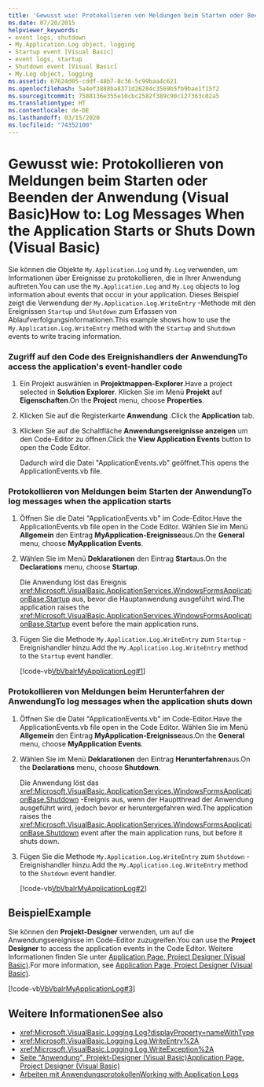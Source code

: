 ```yaml
---
title: 'Gewusst wie: Protokollieren von Meldungen beim Starten oder Beenden der Anwendung'
ms.date: 07/20/2015
helpviewer_keywords:
- event logs, shutdown
- My.Application.Log object, logging
- Startup event [Visual Basic]
- event logs, startup
- Shutdown event [Visual Basic]
- My.Log object, logging
ms.assetid: 67624d05-cddf-48b7-8c36-5c99baa4c621
ms.openlocfilehash: 5a4ef3888ba8371d26204c3569b5fb9bae1f15f2
ms.sourcegitcommit: 7588136e355e10cbc2582f389c90c127363c02a5
ms.translationtype: HT
ms.contentlocale: de-DE
ms.lasthandoff: 03/15/2020
ms.locfileid: "74352100"
---
```

# <a name="how-to-log-messages-when-the-application-starts-or-shuts-down-visual-basic"></a><span data-ttu-id="27d45-102">Gewusst wie: Protokollieren von Meldungen beim Starten oder Beenden der Anwendung (Visual Basic)</span><span class="sxs-lookup"><span data-stu-id="27d45-102">How to: Log Messages When the Application Starts or Shuts Down (Visual Basic)</span></span>

<span data-ttu-id="27d45-103">Sie können die Objekte `My.Application.Log` und `My.Log` verwenden, um Informationen über Ereignisse zu protokollieren, die in Ihrer Anwendung auftreten.</span><span class="sxs-lookup"><span data-stu-id="27d45-103">You can use the `My.Application.Log` and `My.Log` objects to log information about events that occur in your application.</span></span> <span data-ttu-id="27d45-104">Dieses Beispiel zeigt die Verwendung der `My.Application.Log.WriteEntry` -Methode mit den Ereignissen `Startup` und `Shutdown` zum Erfassen von Ablaufverfolgungsinformationen.</span><span class="sxs-lookup"><span data-stu-id="27d45-104">This example shows how to use the `My.Application.Log.WriteEntry` method with the `Startup` and `Shutdown` events to write tracing information.</span></span>  
  
### <a name="to-access-the-applications-event-handler-code"></a><span data-ttu-id="27d45-105">Zugriff auf den Code des Ereignishandlers der Anwendung</span><span class="sxs-lookup"><span data-stu-id="27d45-105">To access the application's event-handler code</span></span>  
  
1. <span data-ttu-id="27d45-106">Ein Projekt auswählen in **Projektmappen-Explorer**.</span><span class="sxs-lookup"><span data-stu-id="27d45-106">Have a project selected in **Solution Explorer**.</span></span> <span data-ttu-id="27d45-107">Klicken Sie im Menü **Projekt** auf **Eigenschaften**.</span><span class="sxs-lookup"><span data-stu-id="27d45-107">On the **Project** menu, choose **Properties**.</span></span>  
  
2. <span data-ttu-id="27d45-108">Klicken Sie auf die Registerkarte **Anwendung** .</span><span class="sxs-lookup"><span data-stu-id="27d45-108">Click the **Application** tab.</span></span>  
  
3. <span data-ttu-id="27d45-109">Klicken Sie auf die Schaltfläche **Anwendungsereignisse anzeigen** um den Code-Editor zu öffnen.</span><span class="sxs-lookup"><span data-stu-id="27d45-109">Click the **View Application Events** button to open the Code Editor.</span></span>  
  
     <span data-ttu-id="27d45-110">Dadurch wird die Datei "ApplicationEvents.vb" geöffnet.</span><span class="sxs-lookup"><span data-stu-id="27d45-110">This opens the ApplicationEvents.vb file.</span></span>  
  
### <a name="to-log-messages-when-the-application-starts"></a><span data-ttu-id="27d45-111">Protokollieren von Meldungen beim Starten der Anwendung</span><span class="sxs-lookup"><span data-stu-id="27d45-111">To log messages when the application starts</span></span>  
  
1. <span data-ttu-id="27d45-112">Öffnen Sie die Datei "ApplicationEvents.vb" im Code-Editor.</span><span class="sxs-lookup"><span data-stu-id="27d45-112">Have the ApplicationEvents.vb file open in the Code Editor.</span></span> <span data-ttu-id="27d45-113">Wählen Sie im Menü **Allgemein** den Eintrag **MyApplication-Ereignisse**aus.</span><span class="sxs-lookup"><span data-stu-id="27d45-113">On the **General** menu, choose **MyApplication Events**.</span></span>  
  
2. <span data-ttu-id="27d45-114">Wählen Sie im Menü **Deklarationen** den Eintrag **Start**aus.</span><span class="sxs-lookup"><span data-stu-id="27d45-114">On the **Declarations** menu, choose **Startup**.</span></span>  
  
     <span data-ttu-id="27d45-115">Die Anwendung löst das Ereignis <xref:Microsoft.VisualBasic.ApplicationServices.WindowsFormsApplicationBase.Startup> aus, bevor die Hauptanwendung ausgeführt wird.</span><span class="sxs-lookup"><span data-stu-id="27d45-115">The application raises the <xref:Microsoft.VisualBasic.ApplicationServices.WindowsFormsApplicationBase.Startup> event before the main application runs.</span></span>  
  
3. <span data-ttu-id="27d45-116">Fügen Sie die Methode `My.Application.Log.WriteEntry` zum `Startup` -Ereignishandler hinzu.</span><span class="sxs-lookup"><span data-stu-id="27d45-116">Add the `My.Application.Log.WriteEntry` method to the `Startup` event handler.</span></span>  
  
     [!code-vb[VbVbalrMyApplicationLog#1](~/samples/snippets/visualbasic/VS_Snippets_VBCSharp/VbVbalrMyApplicationLog/VB/MyEventsFake.vb#1)]  
  
### <a name="to-log-messages-when-the-application-shuts-down"></a><span data-ttu-id="27d45-117">Protokollieren von Meldungen beim Herunterfahren der Anwendung</span><span class="sxs-lookup"><span data-stu-id="27d45-117">To log messages when the application shuts down</span></span>  
  
1. <span data-ttu-id="27d45-118">Öffnen Sie die Datei "ApplicationEvents.vb" im Code-Editor.</span><span class="sxs-lookup"><span data-stu-id="27d45-118">Have the ApplicationEvents.vb file open in the Code Editor.</span></span> <span data-ttu-id="27d45-119">Wählen Sie im Menü **Allgemein** den Eintrag **MyApplication-Ereignisse**aus.</span><span class="sxs-lookup"><span data-stu-id="27d45-119">On the **General** menu, choose **MyApplication Events**.</span></span>  
  
2. <span data-ttu-id="27d45-120">Wählen Sie im Menü **Deklarationen** den Eintrag **Herunterfahren**aus.</span><span class="sxs-lookup"><span data-stu-id="27d45-120">On the **Declarations** menu, choose **Shutdown**.</span></span>  
  
     <span data-ttu-id="27d45-121">Die Anwendung löst das <xref:Microsoft.VisualBasic.ApplicationServices.WindowsFormsApplicationBase.Shutdown> -Ereignis aus, wenn der Hauptthread der Anwendung ausgeführt wird, jedoch bevor er heruntergefahren wird.</span><span class="sxs-lookup"><span data-stu-id="27d45-121">The application raises the <xref:Microsoft.VisualBasic.ApplicationServices.WindowsFormsApplicationBase.Shutdown> event after the main application runs, but before it shuts down.</span></span>  
  
3. <span data-ttu-id="27d45-122">Fügen Sie die Methode `My.Application.Log.WriteEntry` zum `Shutdown` -Ereignishandler hinzu.</span><span class="sxs-lookup"><span data-stu-id="27d45-122">Add the `My.Application.Log.WriteEntry` method to the `Shutdown` event handler.</span></span>  
  
     [!code-vb[VbVbalrMyApplicationLog#2](~/samples/snippets/visualbasic/VS_Snippets_VBCSharp/VbVbalrMyApplicationLog/VB/MyEventsFake.vb#2)]  
  
## <a name="example"></a><span data-ttu-id="27d45-123">Beispiel</span><span class="sxs-lookup"><span data-stu-id="27d45-123">Example</span></span>  

 <span data-ttu-id="27d45-124">Sie können den **Projekt-Designer** verwenden, um auf die Anwendungsereignisse im Code-Editor zuzugreifen.</span><span class="sxs-lookup"><span data-stu-id="27d45-124">You can use the **Project Designer** to access the application events in the Code Editor.</span></span> <span data-ttu-id="27d45-125">Weitere Informationen finden Sie unter [Application Page, Project Designer (Visual Basic)](/visualstudio/ide/reference/application-page-project-designer-visual-basic).</span><span class="sxs-lookup"><span data-stu-id="27d45-125">For more information, see [Application Page, Project Designer (Visual Basic)](/visualstudio/ide/reference/application-page-project-designer-visual-basic).</span></span>  
  
 [!code-vb[VbVbalrMyApplicationLog#3](~/samples/snippets/visualbasic/VS_Snippets_VBCSharp/VbVbalrMyApplicationLog/VB/MyEventsFake.vb#3)]  
  
## <a name="see-also"></a><span data-ttu-id="27d45-126">Weitere Informationen</span><span class="sxs-lookup"><span data-stu-id="27d45-126">See also</span></span>

- <xref:Microsoft.VisualBasic.Logging.Log?displayProperty=nameWithType>
- <xref:Microsoft.VisualBasic.Logging.Log.WriteEntry%2A>
- <xref:Microsoft.VisualBasic.Logging.Log.WriteException%2A>
- [<span data-ttu-id="27d45-127">Seite "Anwendung", Projekt-Designer (Visual Basic)</span><span class="sxs-lookup"><span data-stu-id="27d45-127">Application Page, Project Designer (Visual Basic)</span></span>](/visualstudio/ide/reference/application-page-project-designer-visual-basic)
- [<span data-ttu-id="27d45-128">Arbeiten mit Anwendungsprotokollen</span><span class="sxs-lookup"><span data-stu-id="27d45-128">Working with Application Logs</span></span>](../../../../visual-basic/developing-apps/programming/log-info/working-with-application-logs.md)
